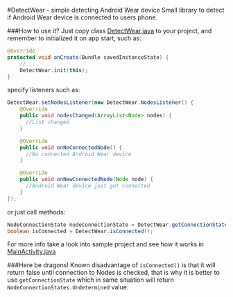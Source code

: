 #DetectWear - simple detecting Android Wear device
Small library to detect if Android Wear device is connected to users phone.

###How to use it?
Just copy class [DetectWear.java](https://raw.githubusercontent.com/tajchert/DetectWear/master/detectwear/src/main/java/pl/tajchert/detectwear/DetectWear.java) to your project, and remember to initialized it on app start, such as:
```java
@Override
protected void onCreate(Bundle savedInstanceState) {
    //...
    DetectWear.init(this);
}
```

specify listeners such as:

```java
DetectWear.setNodesListener(new DetectWear.NodesListener() {
    @Override
    public void nodesChanged(ArrayList<Node> nodes) {
      //List changed
    }

    @Override
    public void onNoConnectedNode() {
      //No connected Android Wear device
    }

    @Override
    public void onNewConnectedNode(Node node) {
      //Android Wear device just got connected
    }
});
```

or just call methods:

```java
NodeConnectionState nodeConnectionState = DetectWear.getConnectionState();
boolean isConnected = DetectWear.isConnected();
```


For more info take a look into sample project and see how it works in [MainActivity.java](https://github.com/tajchert/DetectWear/blob/master/sampleApp/src/main/java/pl/tajchert/detectwearsample/MainActivity.java)

###Here be dragons!
Known disadvantage of `isConnected()` is that it will return false until connection to Nodes is checked, that is why it is better to use `getConnectionState` which in same situation will return `NodeConnectionStates.Undetermined` value.
